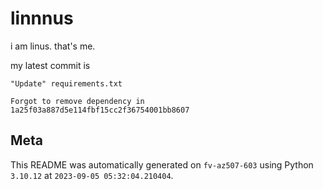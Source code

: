 # linnnus

i am linus. that's me.

my latest commit is

```
"Update" requirements.txt

Forgot to remove dependency in 1a25f03a887d5e114fbf15cc2f36754001bb8607
```

## Meta

This README was automatically generated on `fv-az507-603` using Python
`3.10.12` at `2023-09-05 05:32:04.210404`.
